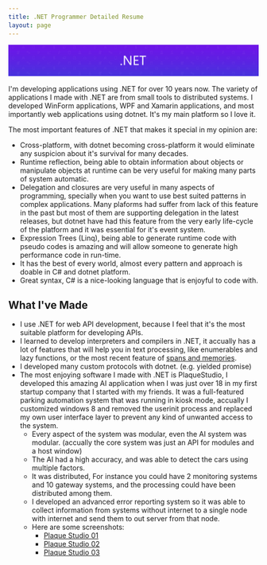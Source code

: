```yaml
---
title: .NET Programmer Detailed Resume
layout: page
---
```


![DotNET Banner](/assets/img/content/about/dotnet-standard-banner.jpg)

I'm developing applications using .NET for over 10 years now. The variety of applications I made with .NET are
from small tools to distributed systems. I developed WinForm applications, WPF and Xamarin applications, and most importantly web applications using dotnet.
It's my main platform so I love it.


The most important features of .NET that makes it special in my opinion are:
* Cross-platform, with dotnet becoming cross-platform it would eliminate any suspicion about it's survival for many decades.
* Runtime reflection, being able to obtain information about objects or manipulate objects at runtime can be very useful for
making many parts of system automatic.
* Delegation and closures are very useful in many aspects of programming, specially when you want to use best suited patterns in complex applications.
Many plaforms had suffer from lack of this feature in the past but most of them are supporting delegation in the latest releases,
but dotnet have had this feature from the very early life-cycle of the platform and it was essential for it's event system.
* Expression Trees (Linq), being able to generate runtime code with pseudo codes is amazing and will allow someone to generate
high performance code in run-time.
* It has the best of every world, almost every pattern and approach is doable in C# and dotnet platform.
* Great syntax, C# is a nice-looking language that is enjoyful to code with.


## What I've Made
* I use .NET for web API development, because I feel that it's the most suitable platform for developing APIs.
* I learned to develop interpreters and compilers in .NET, it accually has a lot of features that will help you in text processing, like
    enumerables and lazy functions, or the most recent feature of [spans and memories](http://web.archive.org/save/https://docs.microsoft.com/en-us/archive/msdn-magazine/2018/january/csharp-all-about-span-exploring-a-new-net-mainstay).
* I developed many custom protocols with dotnet. (e.g. yielded promise<!--[Yielded promise](/posts/yielded-response-in-web)-->)
* The most enjoying software I made with .NET is PlaqueStudio, I developed this amazing AI application when I was just over 18 in
    my first startup company that I started with my friends. It was a full-featured parking automation system that was running in kiosk mode,
    accually I customized windows 8 and removed the userinit process and replaced my own user interface layer to prevent any kind of unwanted access to the system.  
    * Every aspect of the system was modular, even the AI system was modular. (accually the core system was just an API for modules and a host window)
    * The AI had a high accuracy, and was able to detect the cars using multiple factors.
    * It was distributed, For instance you could have 2 monitoring systems and 10 gateway systems, and the processing could have been distributed among them.
    * I developed an advanced error reporting system so it was able to collect information from systems without internet to a single node
    with internet and send them to out server from that node.
    * Here are some screenshots:
        * [Plaque Studio 01](/assets/img/content/about/plaque-studio-01.png)
        * [Plaque Studio 02](/assets/img/content/about/plaque-studio-02.png)
        * [Plaque Studio 03](/assets/img/content/about/plaque-studio-03.png)